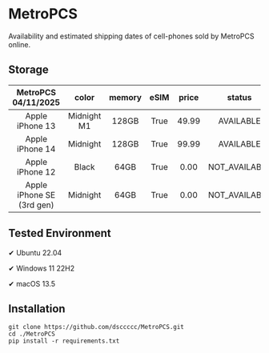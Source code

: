 # MetroPCS
Availability and estimated shipping dates of cell-phones sold by MetroPCS online.
## Storage
|MetroPCS 04/11/2025|color|memory|eSIM|price|status|shipping from|shipping to|
|:--:|:--:|:--:|:--:|:--:|:--:|:--:|:--:|
|Apple iPhone 13|Midnight M1|128GB|True|49.99|AVAILABLE|04/11/2025|04/14/2025|
|Apple iPhone 14|Midnight|128GB|True|99.99|AVAILABLE|04/11/2025|04/14/2025|
|Apple iPhone 12|Black|64GB|True|0.00|NOT_AVAILABLE|04/18/2025|04/24/2025|
|Apple iPhone SE (3rd gen)|Midnight|64GB|True|0.00|NOT_AVAILABLE|04/18/2025|04/24/2025|

## Tested Environment
✔ Ubuntu 22.04

✔ Windows 11 22H2

✔ macOS 13.5
## Installation
```
git clone https://github.com/dsccccc/MetroPCS.git
cd ./MetroPCS
pip install -r requirements.txt
```
